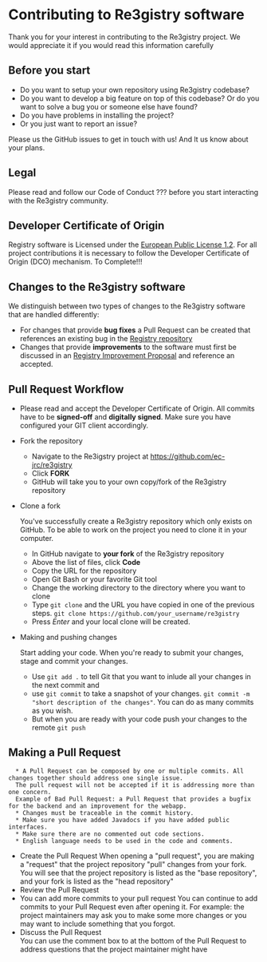 # Contributing to Re3gistry software

Thank you for your interest in contributing to the Re3gistry project. We would appreciate it if you would read this information carefully
## Before you start

* Do you want to setup your own repository using Re3gistry codebase?
* Do you want to develop a big feature on top of this codebase? Or do you want to solve a bug you or someone else have found?
* Do you have problems in installing the project?
* Or you just want to report an issue?

Please us the GitHub issues to get in touch with us! And lt us know about your plans.

## Legal
Please read and follow our Code of Conduct ??? before you start interacting with the Re3gistry community.

## Developer Certificate of Origin
Registry software is Licensed under the [European Public License 1.2](https://opensource.org/licenses/EUPL-1.2). For all project contributions it is necessary to follow the Developer Certificate of Origin (DCO) mechanism.
To Complete!!!

## Changes to the Re3gistry software
We distinguish between two types of changes to the Re3gistry software that are handled differently:
* For changes that provide **bug fixes** a Pull Request can be created that references an existing bug in the [Registry repository](https://github.com/ec-jrc/re3gistry/issues) 
* Changes that provide **improvements** to the software must first be discussed in an [Registry Improvement Proposal](https://github.com/ec-jrc/re3gistry/issues/new?assignees=&labels=&template=re3gistry-improvement-proposal.md) and reference an accepted.

## Pull Request Workflow
* Please read and accept the Developer Certificate of Origin. All commits have to be **signed-off** and **digitally signed**. Make sure you have configured your GIT client accordingly.
* Fork the repository
    * Navigate to the Re3igstry project at https://github.com/ec-jrc/re3gistry
    * Click **FORK**
    * GitHub will take you to your own copy/fork of the Re3gistry repository
* Clone a fork

   You've successfully create a Re3gistry repository which only exists on GitHub. To be able to work on the project you need to clone it in your computer.
     * In GitHub navigate to **your fork** of the Re3gistry repository
     * Above the list of files, click **Code**
     * Copy the URL for the repository
     * Open Git Bash or your favorite Git tool
     * Change the working directory to the directory where you want to clone
     * Type `git clone` and the URL you have copied in one of the previous steps. 
     `git clone https://github.com/your_username/re3gistry`
     * Press *Enter* and your local clone will be created.
* Making and pushing changes

   Start adding your code. When you're ready to submit your changes, stage and commit your changes. 
   * Use `git add .` to tell Git that you want to inlude all your changes in the next commit and 
   * use `git commit` to take a snapshot of your changes. 
   `git commit -m "short description of the changes"`. You can do as many commits as you wish. 
   * But when you are ready with your code push your changes to the remote `git push`

## Making a Pull Request
      * A Pull Request can be composed by one or multiple commits. All changes together should address one single issue. 
      The pull request will not be accepted if it is addressing more than one concern. 
      Example of Bad Pull Request: a Pull Request that provides a bugfix for the backend and an improvement for the webapp.
      * Changes must be traceable in the commit history.
      * Make sure you have added Javadocs if you have added public interfaces.
      * Make sure there are no commented out code sections.
      * English language needs to be used in the code and comments.
* Create the Pull Request
   When opening a "pull request", you are making a "request" that the project repository "pull" changes from your fork. You will see that the project repository is listed as the "base repository", and your fork is listed as the "head repository"
* Review the Pull Request
* You can add more commits to your pull request
   You can continue to add commits to your Pull Request even after opening it. For example: the project maintainers may ask you to make some more changes or you may want to include something that you forgot.
* Discuss the Pull Request   
   You can use the comment box to at the bottom of the Pull Request to address questions that the project maintainer might have
